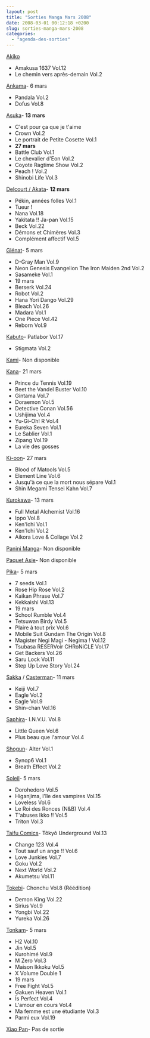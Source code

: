 ```yaml
---
layout: post
title: "Sorties Manga Mars 2008"
date: 2008-03-01 00:12:18 +0200
slug: sorties-manga-mars-2008
categories:
  - "agenda-des-sorties"
---
```


[Akiko](http://www.seebd.fr/)

- Amakusa 1637 Vol.12
- Le chemin vers après-demain Vol.2

[Ankama](http://www.ankama-editions.com)- 6 mars
- Pandala Vol.2
- Dofus Vol.8

[Asuka](http://www.asuka.fr/)- **13 mars**
- C'est pour ça que je t'aime
- Crown Vol.2
- Le portrait de Petite Cosette Vol.1
- **27 mars**
- Battle Club Vol.1
- Le chevalier d'Eon Vol.2
- Coyote Ragtime Show Vol.2
- Peach ! Vol.2
- Shinobi Life Vol.3

[Delcourt / Akata](http://www.akata.fr)- **12 mars**
- Pékin, années folles Vol.1
- Tueur !
- Nana Vol.18
- Yakitata !! Ja-pan Vol.15
- Beck Vol.22
- Démons et Chimères Vol.3
- Complément affectif Vol.5

[Glénat](http://www.glenatmanga.com)- 5 mars
- D-Gray Man Vol.9
- Neon Genesis Evangelion The Iron Maiden 2nd Vol.2
- Sasameke Vol.1
- 19 mars
- Berserk Vol.24
- Robot Vol.2
- Hana Yori Dango Vol.29
- Bleach Vol.26
- Madara Vol.1
- One Piece Vol.42
- Reborn Vol.9

[Kabuto](http://www.seebd.fr/)- Patlabor Vol.17
- Stigmata Vol.2

[Kami](http://www.mangakami.com/)- Non disponible

[Kana](http://www.mangakana.com)- 21 mars
- Prince du Tennis Vol.19
- Beet the Vandel Buster Vol.10
- Gintama Vol.7
- Doraemon Vol.5
- Detective Conan Vol.56
- Ushijima Vol.4
- Yu-Gi-Oh! R Vol.4
- Eureka Seven Vol.1
- Le Sablier Vol.1
- Zipang Vol.19
- La vie des gosses

[Ki-oon](http://www.ki-oon.com/)- 27 mars
- Blood of Matools Vol.5
- Element Line Vol.6
- Jusqu'à ce que la mort nous sépare Vol.1
- Shin Megami Tensei Kahn Vol.7

[Kurokawa](http://www.kurokawa.fr/)- 13 mars
- Full Metal Alchemist Vol.16
- Ippo Vol.8
- Ken'Ichi Vol.1
- Ken'Ichi Vol.2
- Aikora Love & Collage Vol.2

[Panini Manga](http://www.paninicomicsfrance.com/)- Non disponible

[Paquet Asie](http://www.paquet.li/asie/)- Non disponible

[Pika](http://www.pika.fr/)- 5 mars
- 7 seeds Vol.1
- Rose Hip Rose Vol.2
- Kaikan Phrase Vol.7
- Kekkaishi Vol.13
- 19 mars
- School Rumble Vol.4
- Tetsuwan Birdy Vol.5
- Plaire à tout prix Vol.6
- Mobile Suit Gundam The Origin Vol.8
- Magister Negi Magi - Negima ! Vol.12
- Tsubasa RESERVoir CHRoNiCLE Vol.17
- Get Backers Vol.26
- Saru Lock Vol.11
- Step Up Love Story Vol.24

[Sakka](http://www.sakka.info/) / [Casterman](http://www.casterman.com/)- 11 mars
- Keiji Vol.7
- Eagle Vol.2
- Eagle Vol.9
- Shin-chan Vol.16

[Saphira](http://www.seebd.fr/)- I.N.V.U. Vol.8
- Little Queen Vol.6
- Plus beau que l'amour Vol.4

[Shogun](http://www.shoguncity.com/)- Alter Vol.1
- Synop6 Vol.1
- Breath Effect Vol.2

[Soleil](http://www.soleilmanga.com/)- 5 mars
- Dorohedoro Vol.5
- Higanjima, l'île des vampires Vol.15
- Loveless Vol.6
- Le Roi des Ronces (N&B) Vol.4
- T'abuses Ikko !! Vol.5
- Triton Vol.3

[Taifu Comics](http://taifu-comics.com)- Tôkyô Underground Vol.13
- Change 123 Vol.4
- Tout sauf un ange !! Vol.6
- Love Junkies Vol.7
- Goku Vol.2
- Next World Vol.2
- Akumetsu Vol.11

[Tokebi](http://www.seebd.fr/)- Chonchu Vol.8 (Réédition)
- Demon King Vol.22
- Sirius Vol.9
- Yongbi Vol.22
- Yureka Vol.26

[Tonkam](http://www.editions-tonkam.fr/)- 5 mars
- H2 Vol.10
- Jin Vol.5
- Kurohimé Vol.9
- M Zero Vol.3
- Maison Ikkoku Vol.5
- X Volume Double 1
- 19 mars
- Free Fight Vol.5
- Gakuen Heaven Vol.1
- Ïs Perfect Vol.4
- L'amour en cours Vol.4
- Ma femme est une étudiante Vol.3
- Parmi eux Vol.19

[Xiao Pan](http://www.xiaopan.com/)- Pas de sortie